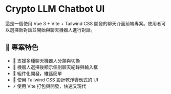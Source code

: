 # Crypto LLM Chatbot UI

這是一個使用 Vue 3 + Vite + Tailwind CSS 開發的聊天介面前端專案。使用者可以選擇新對話並開始與聊天機器人進行對話。

## 🧩 專案特色

- 💬 支援多種聊天機器人分類與切換
- 🧠 機器人選擇後顯示個別聊天紀錄與輸入框
- 📁 組件化開發，維護簡單
- 🎨 使用 Tailwind CSS 設計乾淨響應式的 UI
- ⚡ 使用 Vite 打包與開發，快速又現代

